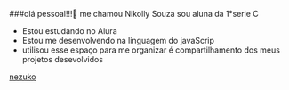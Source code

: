 ###olá pessoal!!!💙
me chamou Nikolly Souza sou aluna da 1°serie C 
- Estou estudando no Alura 
- Estou me desenvolvendo na linguagem do javaScrip
 - utilisou esse espaço para me organizar é compartilhamento dos meus projetos desevolvidos 

[nezuko]( https://pin.it/xA2qpKtkNGIF)
